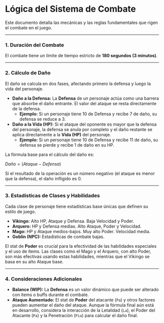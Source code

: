 # Lógica del Sistema de Combate

Este documento detalla las mecánicas y las reglas fundamentales que rigen el combate en el juego.

---

### **1. Duración del Combate**

El combate tiene un límite de tiempo estricto de **180 segundos (3 minutos)**.

---

### **2. Cálculo de Daño**

El daño se calcula en dos fases, afectando primero la defensa y luego la vida del personaje.

* **Daño a la Defensa:** La **Defensa** de un personaje actúa como una barrera que absorbe el daño entrante. El valor del ataque se resta directamente de la defensa.
    * **Ejemplo:** Si un personaje tiene 10 de Defensa y recibe 7 de daño, su defensa se reduce a 3.
* **Daño a la Vida (HP):** Si el ataque del oponente es mayor que la defensa del personaje, la defensa se anula por completo y el daño restante se aplica directamente a la **Vida (HP)** del personaje.
    * **Ejemplo:** Si un personaje tiene 10 de Defensa y recibe 11 de daño, su defensa se pierde y recibe 1 de daño en su HP.

La fórmula base para el cálculo del daño es:

$Daño = (Ataque - Defensa)$

Si el resultado de la operación es un número negativo (el ataque es menor que la defensa), el daño infligido es 0.

---

### **3. Estadísticas de Clases y Habilidades**

Cada clase de personaje tiene estadísticas base únicas que definen su estilo de juego.

* **Vikingo:** Alto HP, Ataque y Defensa. Baja Velocidad y Poder.
* **Arquero:** HP y Defensa medias. Alto Ataque, Poder y Velocidad.
* **Mago:** HP y Ataque medios-bajos. Muy alto Poder. Velocidad media.
* **Goblin (NPC):** Estadísticas de combate bajas.

El stat de **Poder** es crucial para la efectividad de las habilidades especiales y el uso de ítems. Las clases como el Mago y el Arquero, con alto Poder, son más efectivas usando estas habilidades, mientras que el Vikingo se basa en su alto Ataque base.

---

### **4. Consideraciones Adicionales**

* **Balance (WIP):** La **Defensa** es un valor dinámico que puede ser alterado con ítems o buffs durante el combate.
* **Ataque Aumentado:** El stat de **Poder** del atacante (`Pa`) y otros factores pueden aumentar el daño del ataque. Aunque la fórmula final aún está en desarrollo, considera la interacción de la Letalidad (`La`), el Poder del Atacante (`Pa`) y la Penetración (`Pia`) para calcular el daño final.